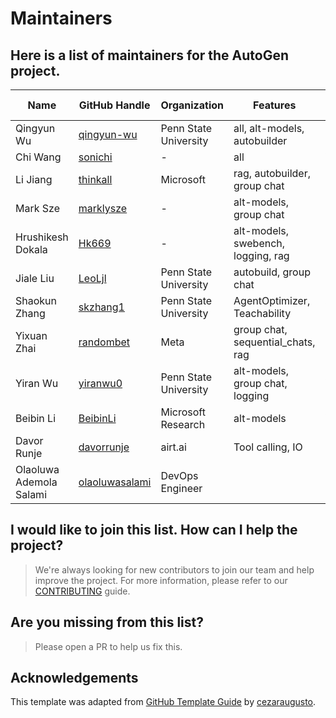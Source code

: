 # Maintainers

## Here is a list of maintainers for the AutoGen project.

| Name            | GitHub Handle                                              | Organization           | Features                                | Roadmap Lead |
|-----------------|------------------------------------------------------------|------------------------|-----------------------------------------|--------------|
| Qingyun Wu      | [qingyun-wu](https://github.com/qingyun-wu)                | Penn State University  | all, alt-models, autobuilder            | Yes          |
| Chi Wang        | [sonichi](https://github.com/sonichi)                      | -                      | all                                     | Yes          |
| Li Jiang        | [thinkall](https://github.com/thinkall)                    | Microsoft              | rag, autobuilder, group chat            | Yes          |
| Mark Sze        | [marklysze](https://github.com/marklysze)                  | -                      | alt-models, group chat                  | No           |
| Hrushikesh Dokala | [Hk669](https://github.com/Hk669)                        | -                      | alt-models, swebench, logging, rag      | No           |
| Jiale Liu       | [LeoLjl](https://github.com/LeoLjl)                       | Penn State University  | autobuild, group chat                   | No           |
| Shaokun Zhang   | [skzhang1](https://github.com/skzhang1)                    | Penn State University  | AgentOptimizer, Teachability            | Yes          |
| Yixuan Zhai     | [randombet](https://github.com/randombet)                  | Meta                   | group chat, sequential_chats, rag       | No           |
| Yiran Wu        | [yiranwu0](https://github.com/yiranwu0)                    | Penn State University  | alt-models, group chat, logging         | Yes          |
| Beibin Li       | [BeibinLi](https://github.com/BeibinLi)                    | Microsoft Research     | alt-models                              | Yes          |
| Davor Runje     | [davorrunje](https://github.com/davorrunje)                | airt.ai                | Tool calling, IO                        |              |
| Olaoluwa Ademola Salami | [olaoluwasalami](https://github.com/olaoluwasalami)  | DevOps Engineer          |                                     |              |



## I would like to join this list. How can I help the project?
> We're always looking for new contributors to join our team and help improve the project. For more information, please refer to our [CONTRIBUTING](https://microsoft.github.io/autogen/docs/contributor-guide/contributing) guide.


## Are you missing from this list?
> Please open a PR to help us fix this.


## Acknowledgements
This template was adapted from [GitHub Template Guide](https://github.com/cezaraugusto/github-template-guidelines/blob/master/.github/CONTRIBUTORS.md) by [cezaraugusto](https://github.com/cezaraugusto).